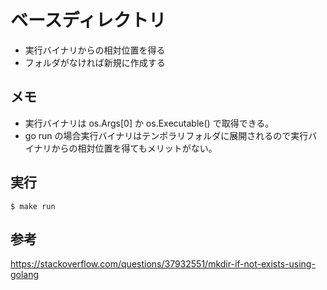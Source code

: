 # ベースディレクトリ

* 実行バイナリからの相対位置を得る
* フォルダがなければ新規に作成する

## メモ

* 実行バイナリは os.Args[0] か os.Executable() で取得できる。
* go run の場合実行バイナリはテンポラリフォルダに展開されるので実行バイナリからの相対位置を得てもメリットがない。

## 実行

	$ make run

## 参考

https://stackoverflow.com/questions/37932551/mkdir-if-not-exists-using-golang

